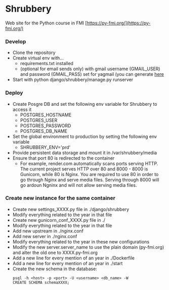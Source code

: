 # Shrubbery
Web site for the Python course in FMI
[https://py-fmi.org/](https://py-fmi.org/)

### Develop
* Clone the repository
* Create virtual env with...
  * requirements.txt installed
  * (optional for email sends only) with gmail username (GMAIL_USER) and password (GMAIL_PASS) set for yagmail (you can generate [here](https://myaccount.google.com/apppasswords)
* Start with python django/shrubbery/manage.py runserver

### Deploy
* Create Posgre DB and set the following env variable for Shrubbery to access it
  * POSTGRES_HOSTNAME
  * POSTGRES_USER
  * POSTGRES_PASSWORD
  * POSTGRES_DB_NAME
* Set the global environment to production by setting the following env variable
  * SHRUBBERY_ENV='prd'
* Provide persistent data storage and mount it in /var/shrubbery/media
* Ensure that port 80 is redirected to the container
  * For example, render.com automatically scans ports serving HTTP. The current project serves HTTP over 80 and 8000 - 8000 is Gunicorn, while 80 is Nginx. You are required to use 80 in order to go through Nginx and serve media files. Serving through 8000 will go ardoun Ngninx and will not allow serving media files.

### Create new instance for the same container
* Create new settings_XXXX.py file in ./django/shrubbery
* Modify everything related to the year in that file
* Create new gunicorn_conf_XXXX.py file in ./
* Modify everything related to the year in that file
* Add new upstream in ./nginx.conf
* Add new server in ./nginx.conf
* Modify everything related to the year in these new configurations
* Modify the new server.server_name to use the plain domain (py-fmi.org) and alter the old one to XXXX.py-fmi.org
* Add a new line for every mention of an year in ./Dockerfile
* Add a new line for every mention of an year in ./start
* Create the new schema in the database:
  ```
  psql -h <host> -p <port> -U <username> <db_name> -W
  CREATE SCHEMA schemaXXXX;
  ```

